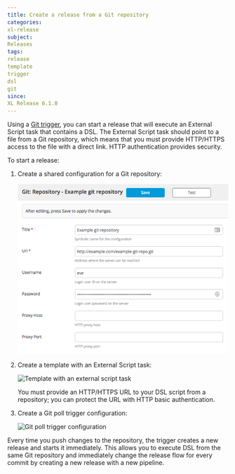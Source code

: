 ```yaml
---
title: Create a release from a Git repository
categories:
xl-release
subject:
Releases
tags:
release
template
trigger
dsl
git
since:
XL Release 6.1.0
---
```


Using a [Git trigger](/xl-release/how-to/git-trigger.html), you can start a release that will execute an External Script task that contains a DSL. The External Script task should point to a file from a Git repository, which means that you must provide HTTP/HTTPS access to the file with a direct link. HTTP authentication provides security.

To start a release:

1. Create a shared configuration for a Git repository:

    ![Git repository configuration](../images/git-repository-configuration.png)

1. Create a template with an External Script task:

    ![Template with an external script task](../images/template-with-an-external-script-task.png)

    You must provide an HTTP/HTTPS URL to your DSL script from a repository; you can protect the URL with HTTP basic authentication.

1. Create a Git poll trigger configuration:

    ![Git poll trigger configuration](../images/git-poll-trigger-configuration.png)

Every time you push changes to the repository, the trigger creates a new release and starts it immediately. This allows you to execute DSL from the same Git repository and immediately change the release flow for every commit by creating a new release with a new pipeline.
